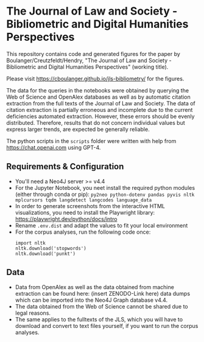 # The Journal of Law and Society - Bibliometric and Digital Humanities Perspectives

This repository contains code and generated figures for the paper by Boulanger/Creutzfeldt/Hendry,
"The Journal of Law and Society - Bibliometric and Digital Humanities Perspectives" (working title).

Please visit https://cboulanger.github.io/jls-bibliometry/ for the figures.

The data for the  queries in the notebooks were obtained by querying the Web of Science and OpenAlex databases as well as
by automatic citation extraction from the full texts of the Journal of Law and Society. The data of citation extraction is
partially erroneous and incomplete due to the current deficiencies automated extraction. However, these errors
should be evenly distributed. Therefore, results that do not concern individual values but express larger trends,
are expected be generally reliable.

The python scripts in the `scripts` folder were written with help from https://chat.openai.com using GPT-4.

## Requirements & Configuration

- You'll need a Neo4J server >= v4.4
- For the Jupyter Notebook, you neet install the required python modules (either through conda or pip):
`py2neo python-dotenv pandas pyvis nltk mplcursors tqdm langdetect langcodes language_data`
- In order to generate screenshots from the interactive HTML visualizations, you need to install the Playwright library:
  https://playwright.dev/python/docs/intro
- Rename `.env.dist` and adapt the values to fit your local environment
- For the corpus analyses, run the following code once:
  ```
  import nltk
  nltk.download('stopwords')
  nltk.download('punkt')
  ```

## Data

- Data from OpenAlex as well as the data obtained from machine extraction can be found here: (insert ZENODO-Link here)
  data dumps which can be imported into the Neo4J Graph database v4.4.
- The data obtained from the Web of Science cannot be shared due to legal reasons.
- The same applies to the fulltexts of the JLS, which you will have to download and convert to text
  files yourself, if you want to run the corpus analyses. 